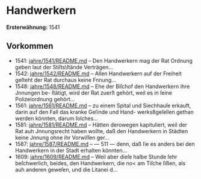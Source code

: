 # Handwerkern

**Ersterwähnung:** 1541

## Vorkommen
- 1541: [jahre/1541/README.md](../jahre/1541/README.md) – Den Handwerkern mag der Rat Ordnung geben laut
der Stiſts\ſtände Verträgen...
- 1542: [jahre/1542/README.md](../jahre/1542/README.md) – Allen Handwerkern auf der Freiheit
geſteht der Rat durchaus keine Fnnung...
- 1548: [jahre/1548/README.md](../jahre/1548/README.md) – Ehe der Biſchof den Handwerkern ihre Jnnungen be-
ſtätigt, wird der Rat zuerſt gehört, weil es in ſeine
Polizeiordnung gehört...
- 1561: [jahre/1561/README.md](../jahre/1561/README.md) – zu einem Spital und Siechhauſe
erkauft, darin auf den Fall das kranke Geſinde und Hand-
werks8geſellen gethan werden könnten, darum ſolches...
- 1581: [jahre/1581/README.md](../jahre/1581/README.md) – Hätten derowegen kapituliert, weil der Rat auh
Jnnungsrecht haben wollte, daß den Handwerkern in
Städten keine Jnnung ohne ihr Vorwiſſen ger...
- 1587: [jahre/1587/README.md](../jahre/1587/README.md) – — 511 —
denn, daß ſie es anders bei den Handwerkern in der Stadt
erhalten könnten...
- 1609: [jahre/1609/README.md](../jahre/1609/README.md) – Weil aber dieſe halbe
Stunde ſehr beſchwerlich, beides, den Handwerkern, die
no< am Tiſche ſißen, als auh anderen geweſen, und die
Litanei d...
